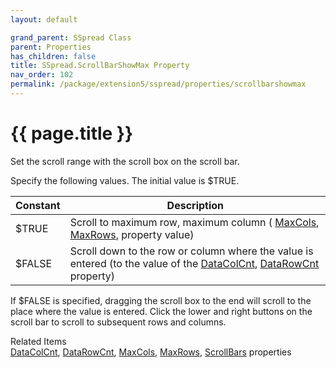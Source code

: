 ```yaml
---
layout: default

grand_parent: SSpread Class
parent: Properties
has_children: false
title: SSpread.ScrollBarShowMax Property
nav_order: 102
permalink: /package/extension5/sspread/properties/scrollbarshowmax
---
```

# {{ page.title }}

Set the scroll range with the scroll box on the scroll bar.

Specify the following values. The initial value is $TRUE.

| Constant | Description                                                                                                        |
|----------|--------------------------------------------------------------------------------------------------------------------|
| $TRUE    | Scroll to maximum row, maximum column ( <a href="/package/extension5/sspread/properties/maxcols">MaxCols</a>, <a href="/package/extension5/sspread/properties/maxrows">MaxRows</a>, property value)                                          |
| $FALSE   | Scroll down to the row or column where the value is entered (to the value of the <a href="/package/extension5/sspread/properties/datacolcnt">DataColCnt</a>, <a href="/package/extension5/sspread/properties/datarowcnt">DataRowCnt</a> property) |

If $FALSE is specified, dragging the scroll box to the end will scroll to the place where the value is entered. Click the lower and right buttons on the scroll bar to scroll to subsequent rows and columns.

Related Items<br>
<a href="/package/extension5/sspread/properties/datacolcnt">DataColCnt</a>, <a href="/package/extension5/sspread/properties/datarowcnt">DataRowCnt</a>, <a href="/package/extension5/sspread/properties/maxcols">MaxCols</a>, <a href="/package/extension5/sspread/properties/maxrows">MaxRows</a>, <a href="/package/extension5/sspread/properties/scrollbars">ScrollBars</a> properties  